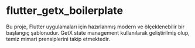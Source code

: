 # flutter_getx_boilerplate
 Bu proje, Flutter uygulamaları için hazırlanmış modern ve ölçeklenebilir bir başlangıç şablonudur. GetX state management kullanılarak geliştirilmiş olup, temiz mimari prensiplerini takip etmektedir.
